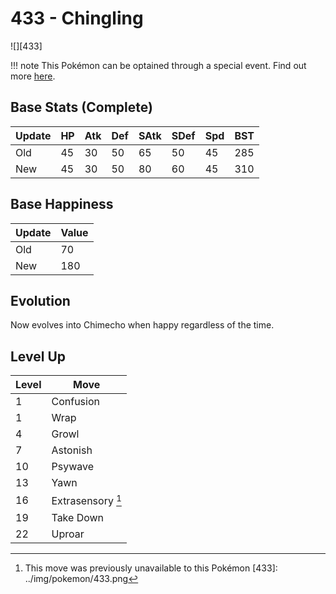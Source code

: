 # 433 - Chingling
![][433]

!!! note
    This Pokémon can be optained through a special event. Find out more [here](../../special_events/#baby-pokemon-egg-gift).

## Base Stats (Complete)

Update | HP | Atk | Def | SAtk | SDef | Spd | BST
---    | ---| --- | --- | ---  | ---  | --- | ---
Old    | 45 |  30 |  50 |  65  |  50  |  45  |  285
New    | 45 |  30 |  50 |  80  |  60  |  45  |  310

## Base Happiness

Update | Value
---    | ---
Old    | 70
New    | 180

## Evolution
Now evolves into Chimecho when happy regardless of the time.

## Level Up

Level | Move
---   | ---
  1   | Confusion
  1   | Wrap
  4   | Growl
  7   | Astonish
 10   | Psywave
 13   | Yawn
 16   | Extrasensory [^1]
 19   | Take Down
 22   | Uproar

[^1]: This move was previously unavailable to this Pokémon
[433]: ../img/pokemon/433.png
